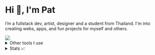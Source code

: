 # Hi 👋, I'm Pat

I’m a fullstack dev, artist, designer and a student from Thailand. I'm into creating webs, apps, and fun projects for myself and others.

  <a href="https://skillicons.dev">
    <img src="https://skillicons.dev/icons?i=svelte,react,scss,threejs,vite,nodejs,nextjs,firebase,figma,blender" />
  </a>

<br />

<details>
  <summary>Other tools I use</summary>
  <a href="https://skillicons.dev">
    <img src="https://skillicons.dev/icons?i=discord,docker,postgres,redis,godot,unity,photoshop,illustrator,premiere" />
  </a>
    <h3>Languages</h3>
  <a href="https://skillicons.dev">
    <img src="https://skillicons.dev/icons?i=ts,js,html,css,c,cpp,cs,go,py,rust" />
  </a>
</details>
<details>
  <summary>Stats 📈</summary>

  <a href="#">![Top Langs](https://github-readme-stats.vercel.app/api/top-langs/?username=PatatoBit&layout=compact&theme=ayu-mirage&count_private=true&hide_border=true)</a>

[![wakatime](https://wakatime.com/badge/user/2282bc4f-b4d8-4c70-b8f3-cb906238173b.svg)](https://wakatime.com/@2282bc4f-b4d8-4c70-b8f3-cb906238173b)

</details>




<!-- <div align="center">

  <img src="https://raw.githubusercontent.com/PathonScript/PathonScript/output/snake.svg" alt="Github Snake"/>
</div> -->

<!-- <h5 align="center">Eat • Sleep • Play Games • Sleep • Sleep • Sleep </h4> -->


<!-- <details></details> for dropdown-->
<!-- <summary></summary> for dropdown title -->


